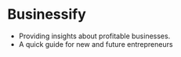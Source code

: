 # Businessify 
- Providing insights about profitable businesses.
- A quick guide for new and future entrepreneurs
